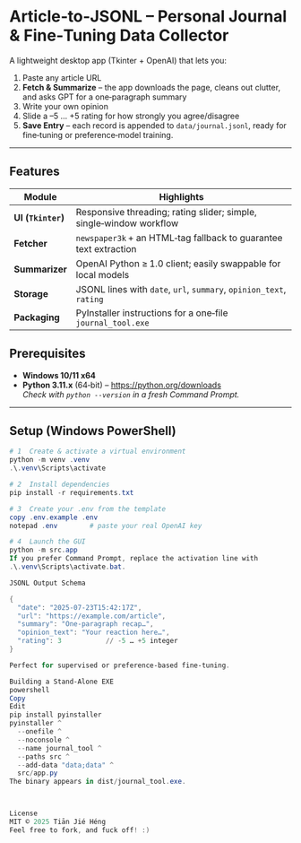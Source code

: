 # Article‑to‑JSONL – Personal Journal & Fine‑Tuning Data Collector

A lightweight desktop app (Tkinter + OpenAI) that lets you:

1. Paste any article URL  
2. **Fetch & Summarize** – the app downloads the page, cleans out clutter, and asks GPT for a one‑paragraph summary  
3. Write your own opinion  
4. Slide a –5 … +5 rating for how strongly you agree/disagree  
5. **Save Entry** – each record is appended to `data/journal.jsonl`, ready for fine‑tuning or preference‑model training.

---

## Features

| Module | Highlights |
|--------|------------|
| **UI (`Tkinter`)** | Responsive threading; rating slider; simple, single‑window workflow |
| **Fetcher** | `newspaper3k` + an HTML‑tag fallback to guarantee text extraction |
| **Summarizer** | OpenAI Python ≥ 1.0 client; easily swappable for local models |
| **Storage** | JSONL lines with `date`, `url`, `summary`, `opinion_text`, `rating` |
| **Packaging** | PyInstaller instructions for a one‑file `journal_tool.exe` |

## Prerequisites

* **Windows 10/11 x64**  
* **Python 3.11.x** (64‑bit) – <https://python.org/downloads>  
  *Check with `python --version` in a fresh Command Prompt.*

---

## Setup (Windows PowerShell)

```powershell
# 1  Create & activate a virtual environment
python -m venv .venv
.\.venv\Scripts\activate

# 2  Install dependencies
pip install -r requirements.txt

# 3  Create your .env from the template
copy .env.example .env
notepad .env        # paste your real OpenAI key

# 4  Launch the GUI
python -m src.app
If you prefer Command Prompt, replace the activation line with
.\.venv\Scripts\activate.bat.

JSONL Output Schema

{
  "date": "2025‑07‑23T15:42:17Z",
  "url": "https://example.com/article",
  "summary": "One‑paragraph recap…",
  "opinion_text": "Your reaction here…",
  "rating": 3           // -5 … +5 integer
}

Perfect for supervised or preference‑based fine‑tuning.

Building a Stand‑Alone EXE
powershell
Copy
Edit
pip install pyinstaller
pyinstaller ^
  --onefile ^
  --noconsole ^
  --name journal_tool ^
  --paths src ^
  --add-data "data;data" ^
  src/app.py
The binary appears in dist/journal_tool.exe.



License
MIT © 2025 Tiān Jié Héng
Feel free to fork, and fuck off! :)
